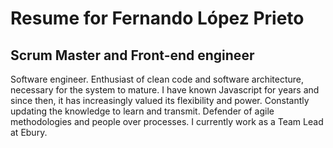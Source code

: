 # Resume for Fernando López Prieto

## Scrum Master and Front-end engineer

Software engineer. Enthusiast of clean code and software architecture, necessary for the system to mature. I have known Javascript for years and since then, it has increasingly valued its flexibility and power. Constantly updating the knowledge to learn and transmit. Defender of agile methodologies and people over processes. I currently work as a Team Lead at Ebury.
